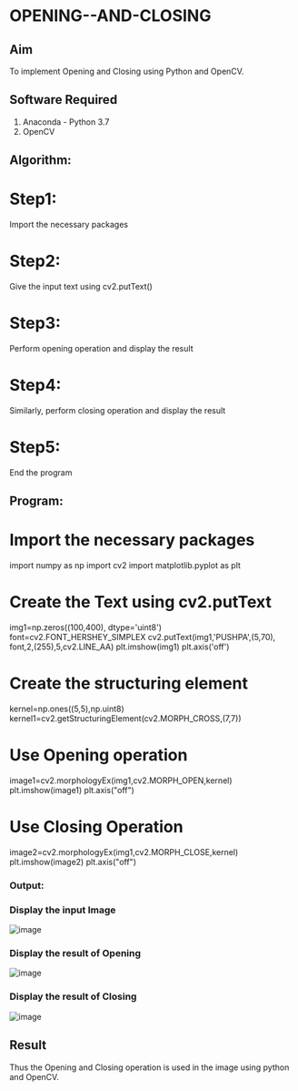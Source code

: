 # OPENING--AND-CLOSING
## Aim
To implement Opening and Closing using Python and OpenCV.

## Software Required
1. Anaconda - Python 3.7
2. OpenCV
## Algorithm:
# Step1:
Import the necessary packages

# Step2:
Give the input text using cv2.putText()

# Step3:
Perform opening operation and display the result

# Step4:
Similarly, perform closing operation and display the result

# Step5:
End the program
 
## Program:
# Import the necessary packages
import numpy as np
import cv2
import matplotlib.pyplot as plt


# Create the Text using cv2.putText
img1=np.zeros((100,400), dtype='uint8')
font=cv2.FONT_HERSHEY_SIMPLEX
cv2.putText(img1,'PUSHPA',(5,70), font,2,(255),5,cv2.LINE_AA)
plt.imshow(img1)
plt.axis('off')


# Create the structuring element
kernel=np.ones((5,5),np.uint8)
kernel1=cv2.getStructuringElement(cv2.MORPH_CROSS,(7,7))


# Use Opening operation
image1=cv2.morphologyEx(img1,cv2.MORPH_OPEN,kernel)
plt.imshow(image1)
plt.axis("off")



# Use Closing Operation
image2=cv2.morphologyEx(img1,cv2.MORPH_CLOSE,kernel)
plt.imshow(image2)
plt.axis("off")

### Output:

### Display the input Image
![image](https://github.com/23004426/OPENING--AND-CLOSING/assets/144979327/4d043239-0d73-4aad-9183-35777c5c1160)

### Display the result of Opening
![image](https://github.com/23004426/OPENING--AND-CLOSING/assets/144979327/6ccf0030-8143-471e-9eb2-45cd3c1cc6d0)

### Display the result of Closing
![image](https://github.com/23004426/OPENING--AND-CLOSING/assets/144979327/31a24f85-9655-4aaa-af25-8234171233d7)


## Result
Thus the Opening and Closing operation is used in the image using python and OpenCV.
